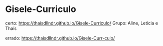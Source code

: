 # Gisele-Curriculo
certo: https://thaisdllndr.github.io/Gisele-Curriculo/
Grupo: Aline, Letícia e Thaís


errado: https://thaisdllndr.github.io/Gisele-Curr-culo/
